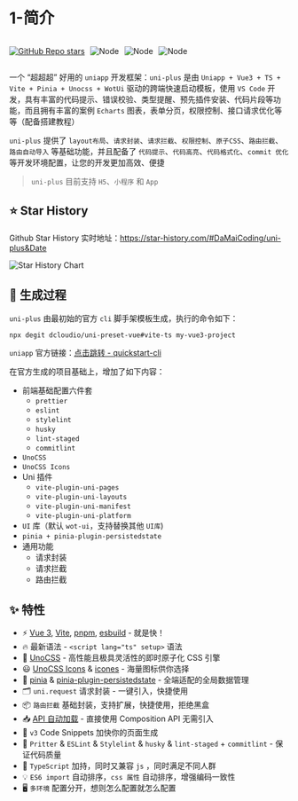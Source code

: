 # 1-简介

<div style="display: flex">

<span style="margin-right: 10px">

[![GitHub Repo stars](https://img.shields.io/github/stars/DaMaiCoding/uni-plus-doc?style=flat&logo=github)](https://github.com/DaMaiCoding/uni-plus-doc)

</span>

<span style="margin-right: 10px">

![Node](https://img.shields.io/badge/Node-%3E%3D18-green)

</span>

<span style="margin-right: 10px">

![Node](https://img.shields.io/badge/pnpm-%3E%3D7.30-green)

</span>

![Node](https://img.shields.io/badge/license-MIT-green)

</div>

一个 “超超超” 好用的 `uniapp` 开发框架：`uni-plus` 是由 `Uniapp + Vue3 + TS + Vite + Pinia + Unocss + WotUi` 驱动的跨端快速启动模板，使用 `VS Code` 开发，具有丰富的代码提示、错误校验、类型提醒、预先插件安装、代码片段等功能，而且拥有丰富的案例 `Echarts` 图表，表单分页，权限控制、接口请求优化等等（配备搭建教程）

`uni-plus` 提供了 `layout布局`、`请求封装`、`请求拦截`、`权限控制`、`原子CSS`、`路由拦截`、`路由自动导入` 等基础功能，并且配备了 `代码提示`、`代码高亮`、`代码格式化`、`commit 优化` 等开发环境配置，让您的开发更加高效、便捷

> `uni-plus` 目前支持 `H5`、`小程序` 和 `App`

## ⭐ Star History

Github Star History 实时地址：<https://star-history.com/#DaMaiCoding/uni-plus&Date>

![Star History Chart](https://api.star-history.com/svg?repos=DaMaiCoding/uni-plus&type=Date)

## 🎯 生成过程

`uni-plus` 由最初始的官方 `cli` 脚手架模板生成，执行的命令如下：

```shell
npx degit dcloudio/uni-preset-vue#vite-ts my-vue3-project
```

`uniapp` 官方链接：[点击跳转 - quickstart-cli](https://uniapp.dcloud.net.cn/quickstart-cli.html)

在官方生成的项目基础上，增加了如下内容：

- 前端基础配置六件套
  - `prettier`
  - `eslint`
  - `stylelint`
  - `husky`
  - `lint-staged`
  - `commitlint`
- `UnoCSS`
- `UnoCSS Icons`
- Uni 插件
  - `vite-plugin-uni-pages`
  - `vite-plugin-uni-layouts`
  - `vite-plugin-uni-manifest`
  - `vite-plugin-uni-platform`
- `UI` 库（默认 `wot-ui`，支持替换其他 `UI库`)
- `pinia + pinia-plugin-persistedstate`
- 通用功能
  - 请求封装
  - 请求拦截
  - 路由拦截

## ✨ 特性

- ⚡️ [Vue 3](https://github.com/vuejs/core), [Vite](https://github.com/vitejs/vite), [pnpm](https://pnpm.io/), [esbuild](https://github.com/evanw/esbuild) - 就是快！
- 🔥 最新语法 - `<script lang="ts" setup>` 语法
- 🎨 [UnoCSS](https://unocss.dev/) - 高性能且极具灵活性的即时原子化 CSS 引擎
- 😃 [UnoCSS Icons](https://unocss.dev/presets/icons) & [icones](https://icones.js.org/) - 海量图标供你选择
- 🍍 [pinia](https://pinia.vuejs.org/) & [pinia-plugin-persistedstate](https://prazdevs.github.io/pinia-plugin-persistedstate/zh/guide/) - 全端适配的全局数据管理
- 🗂 `uni.request` 请求封装 - 一键引入，快捷使用
- 📦 `路由拦截` 基础封装，支持扩展，快捷使用，拒绝黑盒
- 📥 [API 自动加载](https://github.com/antfu/unplugin-auto-import) - 直接使用 Composition API 无需引入
- 🎉 `v3` Code Snippets 加快你的页面生成
- 🦾 `Pritter` & `ESLint` & `Stylelint` & `husky` & `lint-staged` + `commitlint` - 保证代码质量
- 🌈 `TypeScript` 加持，同时又兼容 `js` ，同时满足不同人群
- 💡 `ES6 import` 自动排序，`css 属性` 自动排序，增强编码一致性
- 🖥 `多环境` 配置分开，想则怎么配置就怎么配置
